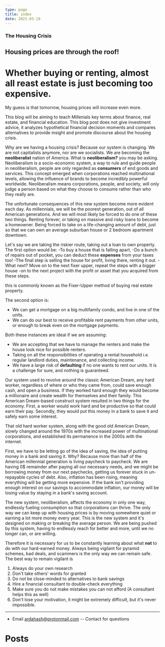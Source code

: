 ```yaml
---
type: page
title: index
date: 2021-03-19
---
```


### The Housing Crisis

## Housing prices are through the roof!

# Whether buying or renting, almost all reast estate is just becoming too expensive. 

My guess is that tomorrow, housing prices will increase even more.
 
This blog will be aiming to teach Millenials key terms about finance, real estate, and financial education.
This blog post does not give investment advice, it analyzes hypothetical financial decision moments and compares alternatives to provide insight and promote discourse about the housing crisis.

Why are we having a housing crisis? Because our system is changing.
We are not capitalists anymore, nor are we socialists. 
We are becoming the **neoliberalist** nation of America.
What is **neoliberalism?** you may be asking.
Neoliberalism is a socio-economic system, a way to rule and guide people 
in neoliberalism, people are only regarded as **consumers** of end goods and services.
This concept emerged when corporations reached multinational levels,
allowing the influence of brands to become incredibly powerful worldwide.
Neoliberalism means corporations, people, and society, 
will only judge a person based on what they choose to consume rather than who they really are.

The unfortunate consequences of this new system become more evident each day.
As millennials, we will be the poorest generation, out of all American generations.
And we will most likely be forced to do one of these two things.
Renting forever, or taking on massive and risky loans to become a homeowner.
Being forced to take on a life-changing amount of debt,
just so that we can own an average suburban house or 2 bedroom apartment downtown. 

Let's say we are taking the riskier route, taking out a loan to own property.
The first option would be:
-To buy a house that is falling apart, 
-Do a bunch of repairs out of pocket, you can deduct these **expenses** from your taxes too!
-The final step is selling the house for profit, living there, renting it out.
-What next? Move on to the next fixer upper, repeat the steps with a bigger house
-on to the next project with the profit or asset that you acquired from these steps.

this is commonly known as the Fixer-Upper method of buying real estate property.

The second option is:
- We can get a mortgage on a big multifamily condo, and live in one of the units.
- We can do our best to receive profitable rent payments from other units, or enough to break even on the mortgage payments. 

Both these instances are ideal if we are assuming:
- We are accepting that we have to manage the renters and make the house look nice for possible renters.
- Taking on all the responsibilities of operating a rental household _i.e._ regular landlord duties, maintenance, and collecting income. 
- We have a large risk of **defaulting**  if no one wants to rent our units.
It is a challenge for sure, and nothing is guaranteed.


Our system used to revolve around the classic American Dream, any hard worker, 
regardless of where or who they came from, could save enough cash, and open a business. 
If they worked hard enough they would become a millionaire and create wealth for themselves and their family. 
This American Dream-based construct system resulted in two things for the economy. 
First, a worker would work hard and be productive so that could earn their pay. 
Secondly, they would put this money in a bank to save it and safely earn some interest. 

That old hard worker system, along with the good old American Dream, slowly changed around the 1970s
with the increased power of multinational corporations, and established its permanence in the 2000s with the internet. 

First, we have to be letting go of the idea of saving, the idea of putting money in a bank and saving it. 
Why? Because more than half of the American millennial generation is living paycheck to paycheck. 
We are having 0$ remainder after paying all our necessary needs, and we might be borrowing money from our next paychecks,
getting us forever stuck in un-repayable cycles of debt.
Also, inflation has been rising, meaning everything will be getting more expensive. 
If the bank isn't providing enough interest on our savings to accommodate inflation,
our money will be losing value by staying in a bank's saving account.

The new system, neoliberalism, affects the economy in only one way, 
endlessly fueling consumption so that corporations can thrive.
The only way we can keep up with housing prices is by moving somewhere quiet
or earning a lot more money every year. 
This is the new system and it's designed on making or breaking the average person.
We are being pushed by this system, having to endlessly reach for better and more,
 until we no longer can, or are willing. 

Therefore it is necessary for us to be constantly learning
about what **not** to do with our hard-earned money. 
Always being vigilant for pyramid schemes, bad deals, and scammers
is the only way we can remain safe. The best way to remain vigilant is

1. Always do your own research
2. Don't take others' words for granted
3. Do not be close-minded to alternatives to bank savings
4. Hire a financial consultant to double-check everything
5. Make sure you do not make mistakes you can not afford (A consultant helps this as well)
6. Don't lose your motivation, it might be extremely difficult, but it's never impossible.
---

- Email ardahash@protonmail.com -- Contact for questions

# Posts

